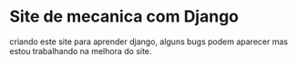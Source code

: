 # Site de mecanica com Django
criando este site para aprender django, alguns bugs podem aparecer mas estou trabalhando na melhora do site.

